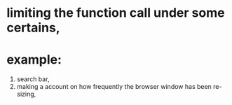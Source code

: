 # limiting the function call under some certains,

# example:
1. search bar,
2. making a account on how frequently the browser window has been re-sizing,